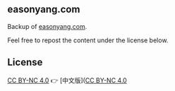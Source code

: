 ## easonyang.com
Backup of [easonyang.com](https://easonyang.com).

Feel free to repost the content under the license below.

## License
[CC BY-NC 4.0](https://creativecommons.org/licenses/by-nc/4.0/) 👉 [中文版]([CC BY-NC 4.0](https://creativecommons.org/licenses/by-nc/4.0/)

